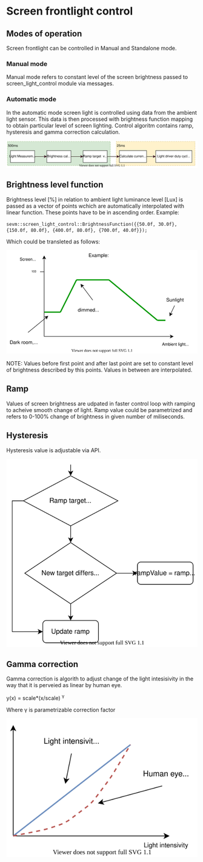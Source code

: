 # Screen frontlight control

## Modes of operation

Screen frontlight can be controlled in Manual and Standalone mode.

### Manual mode

Manual mode refers to constant level of the screen brightness passed to
screen_light_control module via messages. 

### Automatic mode

In the automatic mode screen light is controlled using data from the ambient light sensor. This data is 
then processed with brightness function mapping to obtain particular level of screen lighting. Control algoritm contains ramp, hysteresis and gamma correction calculation.

![](light_control_algorithm.svg "light control algorithm")

## Brightness level function
Brightness level [%] in relation to ambient light luminance level [Lux] is passed as 
a vector of points wchich are automatically interpolated with linear function. These
points have to be in ascending order. Example:

```
sevm::screen_light_control::BrightnessFunction({{50.0f, 30.0f}, {150.0f, 80.0f}, {400.0f, 80.0f}, {700.0f, 40.0f}});
```
Which could be transleted as follows:

![](light_control_function.svg "light control function example")

NOTE: Values before first point and after last point are set to constant level of brightness described by this points. Values in between are interpolated.

## Ramp
Values of screen brightness are udpated in faster control loop with ramping to acheive smooth change of light. Ramp value could be parametrized and refers to 0-100% change of brightness in given number of miliseconds.

## Hysteresis

Hysteresis value is adjustable via API.

![](light_control_hysteresis.svg "Hysteresis in ramp")

## Gamma correction
Gamma correction is algorith to adjust change of the light intesisivity in the way that it is perveied as linear by human eye.

y(x) = scale*(x/scale) <sup>&gamma;</sup>

Where &gamma; is parametrizable correction factor

![](gamma_correction.svg "Hysteresis in ramp")